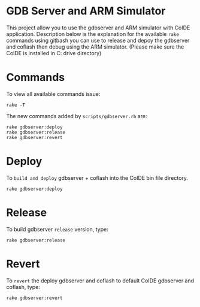 GDB Server and ARM Simulator
============================
This project allow you to use the gdbserver and ARM simulator with CoIDE application. Description below is the explanation for the available `rake` commands using gitbash you can use to release and depoy the gdbserver and coflash then debug using the ARM simulator. (Please make sure the CoIDE is installed in C: drive directory)

Commands
========
To view all available commands issue:
```
rake -T
```
The new commands added by `scripts/gdbserver.rb` are:
```
rake gdbserver:deploy
rake gdbserver:release
rake gdbserver:revert
```

Deploy
======
To `build and deploy` gdbserver + coflash into the CoIDE bin file directory.
```
rake gdbserver:deploy
```

Release
=======
To build gdbserver `release` version, type:
```
rake gdbserver:release
```

Revert
======
To `revert` the deploy gdbserver and coflash to default CoIDE gdbserver and coflash, type:
```
rake gdbserver:revert
```
